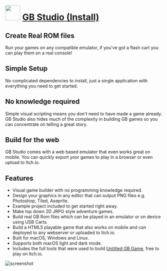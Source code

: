 ﻿# <img src="https://cdn.jsdelivr.net/gh/chtof/chocolatey-packages/automatic/gbstudio.install/gbstudio.install.png" width="48" height="48"/> [GB Studio (Install)](https://chocolatey.org/packages/gbstudio.install)

## Create Real ROM files
Run your games on any compatible emulator, if you've got a flash cart you can play them on a real console!

## Simple Setup
No complicated dependencies to install, just a single application with everything you need to get started.

## No knowledge required
Simple visual scripting means you don't need to have made a game already. GB Studio also hides much of the complexity in building GB games so you can concentrate on telling a great story.

## Build for the web
GB Studio comes with a web based emulator that even works great on mobile. You can quickly export your games to play in a browser or even upload to Itch.io.

## Features
- Visual game builder with no programming knowledge required.
- Design your graphics in any editor that can output PNG files e.g. Photoshop, Tiled, Aseprite.
- Example project included to get started right away.
- Make top down 2D JRPG style adventure games.
- Build real GB Rom files which can be played in an emulator or on device using USB Carts.
- Build a HTML5 playable game that also works on mobile and can deployed to any webserver or uploaded to Itch.io.
- Built for macOS, Windows and Linux.
- Supports both macOS light and dark mode.
- Includes the full tools that were used to build [Untitled GB Game](https://chrismaltby.itch.io/untitled-gb-game), free to play on Itch.io.

![screenshot](https://cdn.jsdelivr.net/gh/chtof/chocolatey-packages/automatic/gbstudio.install/screenshot.png)